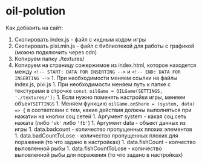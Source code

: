 # oil-polution
Как добавить на сайт:
1. Скопировать index.js - файл с ихдным кодом игры 
1. Скопировать pixi.min.js - файл с библиотекой для работы с графикой (можно подключить через cdn)
1. Копируем папку ./textures/
1. Копируем на страницу сожержимое из index.html, которое находется между `<!-- START: DATA FOR INSERTING -->` и `<!-- END: DATA FOR INSERTING -->`
        1. При необходимости меняем ссылки на файлы index.js, pixi.js
        1. При необходимости меняем путь к папке с текстурами в строчке `const oilGame = OILGame(SETTINGS, './textures/');`
        1. Если нужно поменять настройки игры, меняем объект`SETTINGS`
        1. Меняем функцию `oilGame.onShare = (system, data) => {` в соответсвии с тем, какие действия должны выполняться при нажатии на кнопки соц сетей 
                1. Аргумент system - какая соц сеть нажата (либо `'vk'` либо `'fb'`)
                1. Аргумент data - объект данных из игры
                        1. data.badcount - количество пропущенных плохих элементов
                        1. data.badCountToLose - количество пропущенных плохих для поражения (то что задано в настройках)
                        1. data.fishCount - колчество выловленной рыбы 
                        1. data.fishCountToLose - количество выловленной рыбы для поражения (то что задано в настройках)